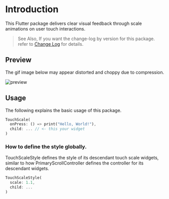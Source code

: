 # Introduction
This Flutter package delivers clear visual feedback through scale animations on user touch interactions.

> See Also, If you want the change-log by version for this package. refer to [Change Log](CHANGELOG.md) for details.

## Preview
The gif image below may appear distorted and choppy due to compression.

![preview](https://github.com/user-attachments/assets/87a0a39e-0c51-4bbd-96d9-a24307bfdf29)

## Usage
The following explains the basic usage of this package.

```dart
TouchScale(
  onPress: () => print("Hello, World!"),
  child: ... // <- this your widget
)
```

### How to define the style globally.
TouchScaleStyle defines the style of its descendant touch scale widgets, similar to how PrimaryScrollController defines the controller for its descendant widgets.

```dart
TouchScaleStyle(
  scale: 1.1,
  child: ...
)
```
